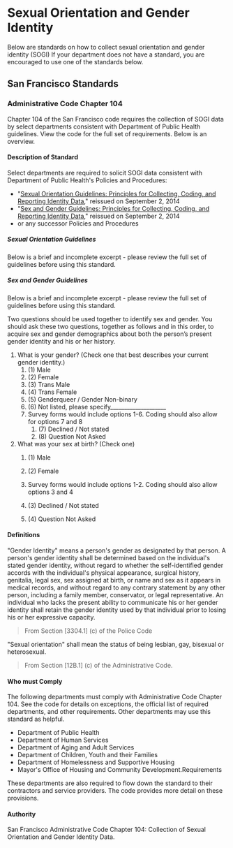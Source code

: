 # Sexual Orientation and Gender Identity

Below are standards on how to collect sexual orientation and gender identity \(SOGI\) If your department does not have a standard, you are encouraged to use one of the standards below.

## San Francisco Standards

### Administrative Code Chapter 104

Chapter 104 of the San Francisco code requires the collection of SOGI data by select departments consistent with Department of Public Health guidelines. View the code for the full set of requirements. Below is an overview.

#### Description of Standard

Select departments are required to solicit SOGI data consistent with Department of Public Health's Policies and Procedures:

* "[Sexual Orientation Guidelines: Principles for Collecting, Coding, and Reporting Identity Data](https://www.sfdph.org/dph/files/PoliciesProcedures/COM9_SexualOrientationGuidelines.pdf)," reissued on September 2, 2014
* "[Sex and Gender Guidelines: Principles for Collecting, Coding, and Reporting Identity Data](https://www.sfdph.org/dph/files/PoliciesProcedures/COM5_SexGenderGuidelines.pdf)," reissued on September 2, 2014
* or any successor Policies and Procedures

##### Sexual Orientation Guidelines

Below is a brief and incomplete excerpt - please review the full set of guidelines before using this standard.

##### Sex and Gender Guidelines

Below is a brief and incomplete excerpt - please review the full set of guidelines before using this standard.

Two questions should be used together to identify sex and gender. You should ask these two questions, together as follows and in this order, to acquire sex and gender demographics about both the person’s present gender identity and his or her history.

1. What is your gender? \(Check one that best describes your current gender identity.\)
   1. \(1\) Male
   2. \(2\) Female
   3. \(3\) Trans Male
   4. \(4\) Trans Female
   5. \(5\) Genderqueer / Gender Non-binary
   6. \(6\) Not listed, please specify\_\_\_\_\_\_\_\_\_\_\_\_\_\_\_\_\_\_\_\_ 
   7. Survey forms would include options 1-6. Coding should also allow for options 7 and 8
      1. \(7\) Declined / Not stated
      2. \(8\) Question Not Asked
2. What was your sex at birth? \(Check one\)  
   1. \(1\) Male  
   2. \(2\) Female  
   3. Survey forms would include options 1-2. Coding should also allow options 3 and 4

   1. \(3\) Declined / Not stated

   2. \(4\) Question Not Asked

#### Definitions

"Gender Identity" means a person's gender as designated by that person. A person's gender identity shall be determined based on the individual's stated gender identity, without regard to whether the self-identified gender accords with the individual's physical appearance, surgical history, genitalia, legal sex, sex assigned at birth, or name and sex as it appears in medical records, and without regard to any contrary statement by any other person, including a family member, conservator, or legal representative. An individual who lacks the present ability to communicate his or her gender identity shall retain the gender identity used by that individual prior to losing his or her expressive capacity.

> From Section \[3304.1\] \(c\) of the Police Code

"Sexual orientation" shall mean the status of being lesbian, gay, bisexual or heterosexual.

> From Section \[12B.1\] \(c\) of the Administrative Code.

#### Who must Comply

The following departments must comply with Administrative Code Chapter 104. See the code for details on exceptions, the official list of required departments, and other requirements. Other departments may use this standard as helpful.

* Department of Public Health
* Department of Human Services
* Department of Aging and Adult Services
* Department of Children, Youth and their Families
* Department of Homelessness and Supportive Housing
* Mayor's Office of Housing and Community Development.Requirements

These departments are also required to flow down the standard to their contractors and service providers. The code provides more detail on these provisions.

#### Authority

San Francisco Administrative Code Chapter 104: Collection of Sexual Orientation and Gender Identity Data.

